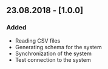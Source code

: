 ## 23.08.2018 - [1.0.0]
### Added
* Reading CSV files
* Generating schema for the system
* Synchronization of the system
* Test connection to the system
